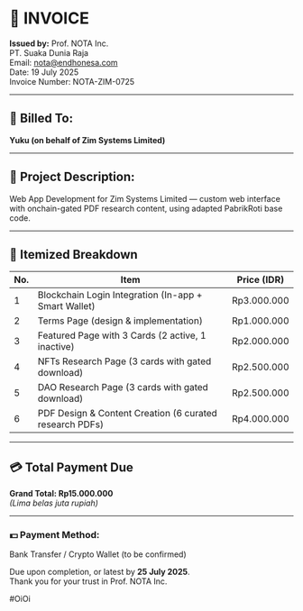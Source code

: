 # 🧾 INVOICE  
**Issued by:** Prof. NOTA Inc.  
PT. Suaka Dunia Raja  
Email: nota@endhonesa.com  
Date: 19 July 2025  
Invoice Number: NOTA-ZIM-0725

---

## 👤 Billed To:
**Yuku (on behalf of Zim Systems Limited)**

---

## 💼 Project Description:
Web App Development for Zim Systems Limited — custom web interface with onchain-gated PDF research content, using adapted PabrikRoti base code.

---

## 🧩 Itemized Breakdown

| No. | Item                                                       | Price (IDR)     |
|-----|------------------------------------------------------------|-----------------|
| 1   | Blockchain Login Integration (In-app + Smart Wallet)       | Rp3.000.000     |
| 2   | Terms Page (design & implementation)                       | Rp1.000.000     |
| 3   | Featured Page with 3 Cards (2 active, 1 inactive)          | Rp2.000.000     |
| 4   | NFTs Research Page (3 cards with gated download)           | Rp2.500.000     |
| 5   | DAO Research Page (3 cards with gated download)            | Rp2.500.000     |
| 6   | PDF Design & Content Creation (6 curated research PDFs)    | Rp4.000.000     |

---

## 💳 Total Payment Due

**Grand Total: Rp15.000.000**  
*(Lima belas juta rupiah)*

---

### 💵 Payment Method:
Bank Transfer / Crypto Wallet (to be confirmed)

Due upon completion, or latest by **25 July 2025**.  
Thank you for your trust in Prof. NOTA Inc.

#OiOi